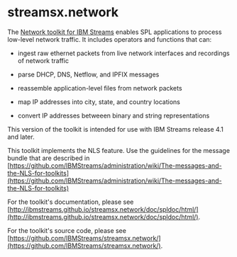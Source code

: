 # streamsx.network

The [Network toolkit for IBM Streams](http://ibmstreams.github.io/streamsx.network/) enables SPL applications to process low-level network traffic. It includes operators and functions that can:

- ingest raw ethernet packets from live network interfaces and recordings of network traffic

- parse DHCP, DNS, Netflow, and IPFIX messages

- reassemble application-level files from network packets

- map IP addresses into city, state, and country locations

- convert IP addresses betweeen binary and string representations

This version of the toolkit is intended for use with IBM Streams release 4.1 and later.

This toolkit implements the NLS feature. Use the guidelines for the message bundle that are described in [https://github.com/IBMStreams/administration/wiki/The-messages-and-the-NLS-for-toolkits](https://github.com/IBMStreams/administration/wiki/The-messages-and-the-NLS-for-toolkits)

For the toolkit's documentation, please see [http://ibmstreams.github.io/streamsx.network/doc/spldoc/html/](http://ibmstreams.github.io/streamsx.network/doc/spldoc/html/).

For the toolkit's source code, please see [https://github.com/IBMStreams/streamsx.network/](https://github.com/IBMStreams/streamsx.network/).



